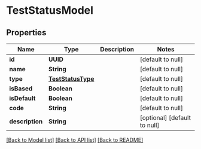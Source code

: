 # TestStatusModel
## Properties

| Name | Type | Description | Notes |
|------------ | ------------- | ------------- | -------------|
| **id** | **UUID** |  | [default to null] |
| **name** | **String** |  | [default to null] |
| **type** | [**TestStatusType**](TestStatusType.md) |  | [default to null] |
| **isBased** | **Boolean** |  | [default to null] |
| **isDefault** | **Boolean** |  | [default to null] |
| **code** | **String** |  | [default to null] |
| **description** | **String** |  | [optional] [default to null] |

[[Back to Model list]](../README.md#documentation-for-models) [[Back to API list]](../README.md#documentation-for-api-endpoints) [[Back to README]](../README.md)

